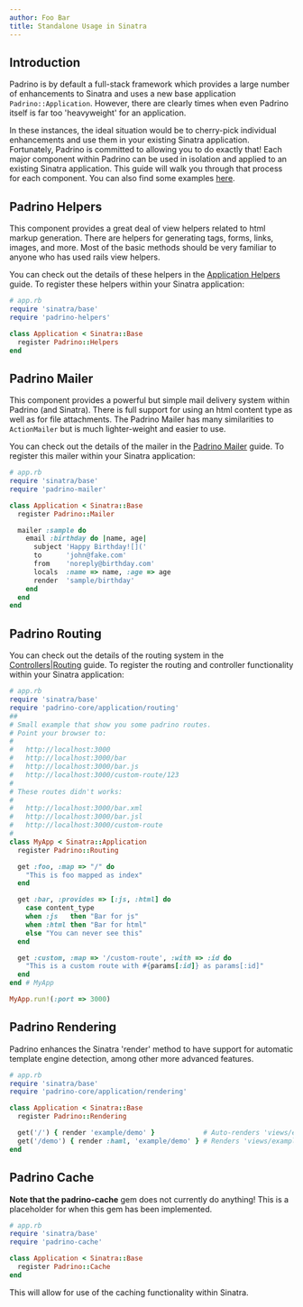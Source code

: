 ```yaml
---
author: Foo Bar
title: Standalone Usage in Sinatra
---
```


## Introduction

Padrino is by default a full-stack framework which provides a large number of enhancements to Sinatra and uses a new
base application `Padrino::Application`. However, there are clearly times when even Padrino itself is far too
'heavyweight' for an application.


In these instances, the ideal situation would be to cherry-pick individual enhancements and use them in your existing
Sinatra application. Fortunately, Padrino is committed to allowing you to do exactly that! Each major component within
Padrino can be used in isolation and applied to an existing Sinatra application. This guide will walk you through that
process for each component. You can also find some examples [here](http://github.com/padrino/single-apps).


## Padrino Helpers

This component provides a great deal of view helpers related to html markup generation. There are helpers for generating
tags, forms, links, images, and more. Most of the basic methods should be very familiar to anyone who has used rails
view helpers.


You can check out the details of these helpers in the [Application Helpers](TBD) guide. To register these helpers within
your Sinatra application:


```ruby
# app.rb
require 'sinatra/base'
require 'padrino-helpers'

class Application < Sinatra::Base
  register Padrino::Helpers
end
```


## Padrino Mailer

This component provides a powerful but simple mail delivery system within Padrino (and Sinatra). There is full support
for using an html content type as well as for file attachments. The Padrino Mailer has many similarities to
`ActionMailer` but is much lighter-weight and easier to use.


You can check out the details of the mailer in the [Padrino Mailer](TBD) guide. To register this mailer within your
Sinatra application:


```ruby
# app.rb
require 'sinatra/base'
require 'padrino-mailer'

class Application < Sinatra::Base
  register Padrino::Mailer

  mailer :sample do
    email :birthday do |name, age|
      subject 'Happy Birthday![]('
      to      'john@fake.com'
      from    'noreply@birthday.com'
      locals  :name => name, :age => age
      render  'sample/birthday'
    end
  end
end
```


## Padrino Routing

You can check out the details of the routing system in the [Controllers|Routing](TBD) guide. To register the routing and
controller functionality within your Sinatra application:


```ruby
# app.rb
require 'sinatra/base'
require 'padrino-core/application/routing'
##
# Small example that show you some padrino routes.
# Point your browser to:
#
#   http://localhost:3000
#   http://localhost:3000/bar
#   http://localhost:3000/bar.js
#   http://localhost:3000/custom-route/123
#
# These routes didn't works:
#
#   http://localhost:3000/bar.xml
#   http://localhost:3000/bar.jsl
#   http://localhost:3000/custom-route
#
class MyApp < Sinatra::Application
  register Padrino::Routing

  get :foo, :map => "/" do
    "This is foo mapped as index"
  end

  get :bar, :provides => [:js, :html] do
    case content_type
    when :js   then "Bar for js"
    when :html then "Bar for html"
    else "You can never see this"
  end

  get :custom, :map => '/custom-route', :with => :id do
    "This is a custom route with #{params[:id]} as params[:id]"
  end
end # MyApp

MyApp.run!(:port => 3000)
```


## Padrino Rendering

Padrino enhances the Sinatra 'render' method to have support for automatic template engine detection, among other more
advanced features.


```ruby
# app.rb
require 'sinatra/base'
require 'padrino-core/application/rendering'

class Application < Sinatra::Base
  register Padrino::Rendering

  get('/') { render 'example/demo' }            # Auto-renders 'views/example/demo.haml'
  get('/demo') { render :haml, 'example/demo' } # Renders 'views/example/demo.haml'
end
```


## Padrino Cache

**Note that the padrino-cache** gem does not currently do anything! This is a placeholder for when this gem has been
implemented.


```ruby
# app.rb
require 'sinatra/base'
require 'padrino-cache'

class Application < Sinatra::Base
  register Padrino::Cache
end
```


This will allow for use of the caching functionality within Sinatra.

